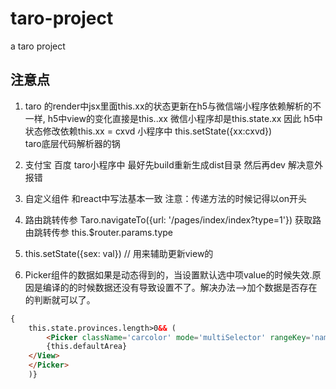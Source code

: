 # taro-project
a taro project
## 注意点
1. taro 的render中jsx里面this.xx的状态更新在h5与微信端小程序依赖解析的不一样,
 h5中view的变化直接是this..xx 微信小程序却是this.state.xx
因此 h5中状态修改依赖this.xx = cxvd 
小程序中 this.setState({xx:cxvd})  
taro底层代码解析器的锅

2. 支付宝 百度
taro小程序中 最好先build重新生成dist目录 然后再dev 解决意外报错
3. 自定义组件 和react中写法基本一致 
    注意：传递方法的时候记得以on开头
4. 路由跳转传参  Taro.navigateTo({url: '/pages/index/index?type=1'})
    获取路由跳转传参 this.$router.params.type
5. this.setState({sex: val}) // 用来辅助更新view的
6. Picker组件的数据如果是动态得到的，当设置默认选中项value的时候失效.原因是编译的的时候数据还没有导致设置不了。解决办法-->加个数据是否存在的判断就可以了。
```html
{
    this.state.provinces.length>0&& (
        <Picker className='carcolor' mode='multiSelector' rangeKey='name' value={[1,1,3]} range={[this.state.provinces,this.state.citys,this.state.districts]}  onColumnchange={this.onColumnchange.bind(this)}>  <View className='picker'>
        {this.defaultArea}
    </View>
    </Picker>
    )}
